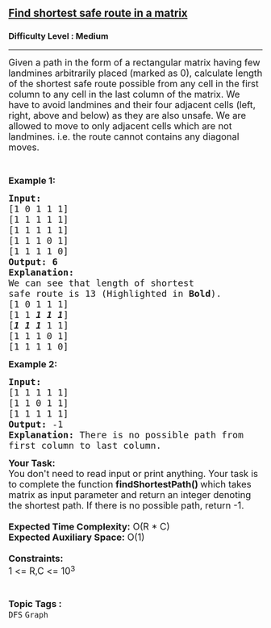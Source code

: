 <h2><a href="https://practice.geeksforgeeks.org/problems/find-shortest-safe-route-in-a-matrix/1?page=1&sortBy=newest&query=page1sortBynewest">Find shortest safe route in a matrix</a></h2><h3>Difficulty Level : Medium</h3><hr><div class="problems_problem_content__Xm_eO"><p><span style="font-size:18px">Given a path in the form of a rectangular matrix having few landmines arbitrarily placed (marked as 0), calculate length of the shortest safe route possible from any cell in the first column to any cell in the last column of the matrix. We have to avoid landmines and their four adjacent cells (left, right, above and below) as they are also unsafe. We are allowed to move to only adjacent cells which are not landmines. i.e. the route cannot contains any diagonal moves.</span></p>

<p>&nbsp;</p>

<p><strong><span style="font-size:18px">Example 1:</span></strong></p>

<pre><strong><span style="font-size:18px">Input:</span></strong>
<span style="font-size:18px">[1 0 1 1 1]
[1 1 1 1 1]
[1 1 1 1 1]
[1 1 1 0 1]
[1 1 1 1 0]</span>
<strong><span style="font-size:18px">Output: 6</span></strong>
<strong><span style="font-size:18px">Explanation: </span></strong>
<span style="font-size:18px">We can see that length of shortest</span>
<span style="font-size:18px">safe route is 13 (Highlighted in <strong>Bold</strong>).</span>
<span style="font-size:18px">[1 0 1 1 1]
[1 1 <strong><em>1 1 1</em></strong>] 
[<em><strong>1 1 1</strong></em> 1 1]
[1 1 1 0 1] 
[1 1 1 1 0]</span>
</pre>

<p><strong><span style="font-size:18px">Example 2:</span></strong></p>

<pre><strong><span style="font-size:18px">Input:</span></strong><span style="font-size:18px">
[1 1 1 1 1]
[1 1 0 1 1]
[1 1 1 1 1]</span><strong><span style="font-size:18px">
Output: </span></strong><span style="font-size:18px">-1</span><strong><span style="font-size:18px">
Explanation: </span></strong><span style="font-size:18px">There is no possible path from
first column to last column.</span></pre>

<p><span style="font-size:18px"><strong>Your Task:</strong><br>
You don't need to read input or print anything. Your task is to complete the function&nbsp;<strong>findShortestPath()&nbsp;</strong>which takes matrix as input parameter and return an integer denoting the shortest path. If there&nbsp;is no possible path, return -1.&nbsp;<br>
<br>
<strong>Expected Time Complexity:</strong>&nbsp;O(R&nbsp;* C)<br>
<strong>Expected Auxiliary Space:</strong>&nbsp;O(1)<br>
<br>
<strong>Constraints:</strong><br>
1 &lt;= R,C&nbsp;&lt;= 10</span><sup><span style="font-size:15px">3</span></sup></p>
</div><br><p><span style=font-size:18px><strong>Topic Tags : </strong><br><code>DFS</code>&nbsp;<code>Graph</code>&nbsp;